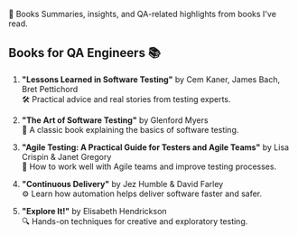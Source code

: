 📘 Books
Summaries, insights, and QA-related highlights from books I've read.

## Books for QA Engineers 📚

1. **"Lessons Learned in Software Testing"** by Cem Kaner, James Bach, Bret Pettichord  
   🛠️ Practical advice and real stories from testing experts.

2. **"The Art of Software Testing"** by Glenford Myers  
   📖 A classic book explaining the basics of software testing.

3. **"Agile Testing: A Practical Guide for Testers and Agile Teams"** by Lisa Crispin & Janet Gregory  
   🚀 How to work well with Agile teams and improve testing processes.

4. **"Continuous Delivery"** by Jez Humble & David Farley  
   ⚙️ Learn how automation helps deliver software faster and safer.

5. **"Explore It!"** by Elisabeth Hendrickson  
   🔍 Hands-on techniques for creative and exploratory testing.
